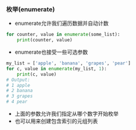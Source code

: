 ### 枚举(enumerate)

- enumerate允许我们遍历数据并自动计数

```Python
for counter, value in enumerate(some_list):
    print(counter, value)
```

- enumerate也接受一些可选参数

```Python
my_list = ['apple', 'banana', 'grapes', 'pear']
for c, value in enumerate(my_list, 1):
    print(c, value)
# Output:
# 1 apple
# 2 banana
# 3 grapes
# 4 pear
```

- 上面的参数允许我们指定从哪个数字开始枚举
- 也可以用来创建包含索引的元组列表